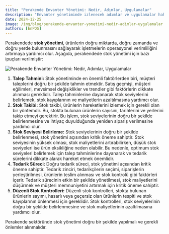 ```yaml
---
title: "Perakende Envanter Yönetimi: Nedir, Adımlar, Uygulamalar"
description: "Envanter yönetiminde izlenecek adımlar ve uygulamalar hakkında bilgi edinin."
date: 2024-12-25
image: /img/blog/perakende-envanter-yonetimi-nedir-adimlar-uygulamalar.jpg
authors: [EnPOS]
---
```


Perakendede **stok yönetimi**, ürünlerin doğru miktarda, doğru zamanda ve doğru yerde bulunmasını sağlayarak işletmelerin operasyonel verimliliğini artırmaya yardımcı olur. Aşağıda, perakendede stok yönetimi için bazı ipuçları verilmiştir:
<!-- truncate -->
![Perakende Envanter Yönetimi: Nedir, Adımlar, Uygulamalar](/img/blog/perakende-envanter-yonetimi-nedir-adimlar-uygulamalar.jpg)


1.  **Talep Tahmini:** Stok yönetiminde en önemli faktörlerden biri, müşteri taleplerini doğru bir şekilde tahmin etmektir. Satış geçmişi, müşteri eğilimleri, mevsimsel değişiklikler ve trendler gibi faktörlerin dikkate alınması gereklidir. Talep tahminlerine dayanarak stok seviyelerini belirlemek, stok kayıplarının ve maliyetlerin azaltılmasına yardımcı olur.
2.  **Stok Takibi:** Stok takibi, ürünlerin hareketlerini izlemek için gerekli olan bir yöntemdir. Bu, stokta bulunan ürünlerin sayısını, tarihlerini ve yerlerini takip etmeyi gerektirir. Bu işlem, stok seviyelerinin doğru bir şekilde belirlenmesine ve ihtiyaç duyulduğunda yeniden sipariş verilmesine yardımcı olur.
3.  **Stok Seviyesi Belirleme:** Stok seviyelerinin doğru bir şekilde belirlenmesi, stok yönetimi açısından kritik öneme sahiptir. Stok seviyesinin yüksek olması, stok maliyetlerini artırabilirken, düşük stok seviyeleri ise ürün eksikliğine neden olabilir. Bu nedenle, optimum stok seviyeleri belirlemek için talep tahminlerine dayanarak ve tedarik sürelerini dikkate alarak hareket etmek önemlidir.
4.  **Tedarik Süreci:** Doğru tedarik süreci, stok yönetimi açısından kritik öneme sahiptir. Tedarik zinciri, tedarikçilerin seçimi, siparişlerin yerleştirilmesi, ürünlerin teslim alınması ve stok kontrolü gibi faktörleri içerir. Tedarik sürecinin etkin bir şekilde yönetilmesi, stok maliyetlerini düşürmek ve müşteri memnuniyetini artırmak için kritik öneme sahiptir.
5.  **Düzenli Stok Kontrolleri:** Düzenli stok kontrolleri, stokta bulunan ürünlerin sayımı, hasarlı veya geçersiz olan ürünlerin tespiti ve stok kayıplarının önlenmesi için gereklidir. Stok kontrolleri, stok seviyelerinin doğru bir şekilde belirlenmesine ve stok maliyetlerinin azaltılmasına yardımcı olur.

Perakende sektöründe stok yönetimi doğru bir şekilde yapılmalı ve gerekli önlemler alınmalıdır. 